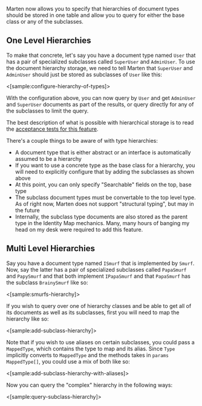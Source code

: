 <!--Title:Document Hierarchies-->
<!--Url:hierarchies-->

Marten now allows you to specify that hierarchies of document types should be stored in one table and allow you
to query for either the base class or any of the subclasses.

## One Level Hierarchies

To make that concrete, let's say you have a document type named `User` that has a pair of specialized subclasses
called `SuperUser` and `AdminUser`. To use the document hierarchy storage, we need to tell Marten that
`SuperUser` and `AdminUser` should just be stored as subclasses of `User` like this:

<[sample:configure-hierarchy-of-types]>

With the configuration above, you can now query by `User` and get `AdminUser` and `SuperUser` documents as part of the results,
or query directly for any of the subclasses to limit the query. 

The best description of what is possible with hierarchical storage is to read the [acceptance tests for this feature](https://github.com/JasperFx/marten/blob/master/src/Marten.Testing/Services/BatchedQuerying/batched_querying_acceptance_Tests.cs).

There's a couple things to be aware of with type hierarchies:

* A document type that is either abstract or an interface is automatically assumed to be a hierarchy
* If you want to use a concrete type as the base class for a hierarchy, you will need to explicitly configure
  that by adding the subclasses as shown above
* At this point, you can only specify "Searchable" fields on the top, base type
* The subclass document types must be convertable to the top level type. As of right now, Marten does not support "structural typing",
  but may in the future
* Internally, the subclass type documents are also stored as the parent type in the Identity Map mechanics. Many, many hours of
  banging my head on my desk were required to add this feature.

## Multi Level Hierarchies

Say you have a document type named `ISmurf` that is implemented by `Smurf`. Now, say the latter has a pair of specialized
subclasses called `PapaSmurf` and `PapySmurf` and that both implement `IPapaSmurf` and that `PapaSmurf` has the subclass 
`BrainySmurf` like so:

<[sample:smurfs-hierarchy]>

If you wish to query over one of hierarchy classes and be able to get all of its documents as well as its subclasses,
first you will need to map the hierarchy like so:

<[sample:add-subclass-hierarchy]>

Note that if you wish to use aliases on certain subclasses, you could pass a `MappedType`, which contains the type to map 
and its alias. Since `Type` implicitly converts to `MappedType` and the methods takes in `params MappedType[]`, you could
use a mix of both like so:

<[sample:add-subclass-hierarchy-with-aliases]>

Now you can query the "complex" hierarchy in the following ways:

<[sample:query-subclass-hierarchy]>

